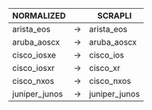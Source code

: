 | NORMALIZED | | SCRAPLI |
| ---------- | -- | ------ |
| arista_eos | → | arista_eos |
| aruba_aoscx | → | aruba_aoscx |
| cisco_iosxe | → | cisco_ios |
| cisco_iosxr | → | cisco_xr |
| cisco_nxos | → | cisco_nxos |
| juniper_junos | → | juniper_junos |